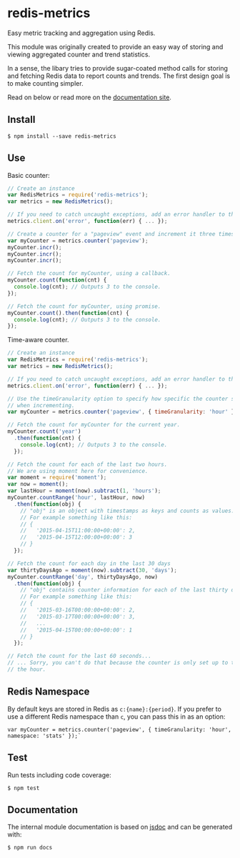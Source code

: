 redis-metrics
=============

Easy metric tracking and aggregation using Redis.

This module was originally created to provide an easy way of storing and
viewing aggregated counter and trend statistics.

In a sense, the libary tries to provide sugar-coated method calls for storing
and fetching Redis data to report counts and trends. The first design goal is to
make counting simpler.

Read on below or read more on the [documentation site](http://getconversio.github.io/redis-metrics/).

Install
-------

```console
$ npm install --save redis-metrics
```

Use
----- 

Basic counter:

```javascript
// Create an instance
var RedisMetrics = require('redis-metrics');
var metrics = new RedisMetrics();

// If you need to catch uncaught exceptions, add an error handler to the client.
metrics.client.on('error', function(err) { ... });

// Create a counter for a "pageview" event and increment it three times.
var myCounter = metrics.counter('pageview');
myCounter.incr();
myCounter.incr();
myCounter.incr();

// Fetch the count for myCounter, using a callback.
myCounter.count(function(cnt) {
  console.log(cnt); // Outputs 3 to the console.
});

// Fetch the count for myCounter, using promise.
myCounter.count().then(function(cnt) {
  console.log(cnt); // Outputs 3 to the console.
});
```

Time-aware counter.

```javascript
// Create an instance
var RedisMetrics = require('redis-metrics');
var metrics = new RedisMetrics();

// If you need to catch uncaught exceptions, add an error handler to the client.
metrics.client.on('error', function(err) { ... });

// Use the timeGranularity option to specify how specific the counter should be
// when incrementing.
var myCounter = metrics.counter('pageview', { timeGranularity: 'hour' });

// Fetch the count for myCounter for the current year.
myCounter.count('year')
  .then(function(cnt) {
    console.log(cnt); // Outputs 3 to the console.
  });

// Fetch the count for each of the last two hours.
// We are using moment here for convenience.
var moment = require('moment');
var now = moment();
var lastHour = moment(now).subtract(1, 'hours');
myCounter.countRange('hour', lastHour, now)
  .then(function(obj) {
    // "obj" is an object with timestamps as keys and counts as values.
    // For example something like this:
    // {
    //   '2015-04-15T11:00:00+00:00': 2,
    //   '2015-04-15T12:00:00+00:00': 3
    // }
  });

// Fetch the count for each day in the last 30 days
var thirtyDaysAgo = moment(now).subtract(30, 'days');
myCounter.countRange('day', thirtyDaysAgo, now)
  .then(function(obj) {
    // "obj" contains counter information for each of the last thirty days.
    // For example something like this:
    // {
    //   '2015-03-16T00:00:00+00:00': 2,
    //   '2015-03-17T00:00:00+00:00': 3,
    //   ...
    //   '2015-04-15T00:00:00+00:00': 1
    // }
  });

// Fetch the count for the last 60 seconds...
// ... Sorry, you can't do that because the counter is only set up to track by
// the hour.
```

Redis Namespace
----
By default keys are stored in Redis as `c:{name}:{period}`. If you prefer to use a different Redis namespace than `c`, you can pass this in as an option:
```
var myCounter = metrics.counter('pageview', { timeGranularity: 'hour', namespace: 'stats' });`
```


Test
----
Run tests including code coverage:

    $ npm test

Documentation
-------------
The internal module documentation is based on [jsdoc](http://usejsdoc.org) and
can be generated with:

    $ npm run docs
